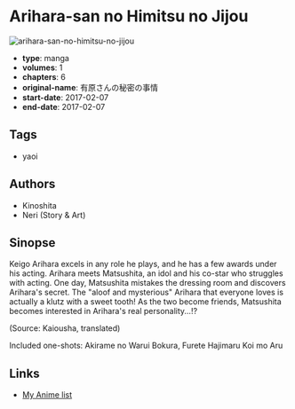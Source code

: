 # Arihara-san no Himitsu no Jijou

![arihara-san-no-himitsu-no-jijou](https://cdn.myanimelist.net/images/manga/3/225009.jpg)

-   **type**: manga
-   **volumes**: 1
-   **chapters**: 6
-   **original-name**: 有原さんの秘密の事情
-   **start-date**: 2017-02-07
-   **end-date**: 2017-02-07

## Tags

-   yaoi

## Authors

-   Kinoshita
-   Neri (Story & Art)

## Sinopse

Keigo Arihara excels in any role he plays, and he has a few awards under his acting. Arihara meets Matsushita, an idol and his co-star who struggles with acting. One day, Matsushita mistakes the dressing room and discovers Arihara's secret. The "aloof and mysterious" Arihara that everyone loves is actually a klutz with a sweet tooth! As the two become friends, Matsushita becomes interested in Arihara's real personality...!?

(Source: Kaiousha, translated)

Included one-shots: Akirame no Warui Bokura, Furete Hajimaru Koi mo Aru

## Links

-   [My Anime list](https://myanimelist.net/manga/116072/Arihara-san_no_Himitsu_no_Jijou)
